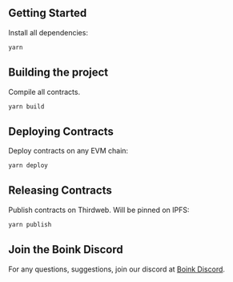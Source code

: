 ## Getting Started

Install all dependencies:

```bash
yarn
```

## Building the project

Compile all contracts.

```bash
yarn build
```

## Deploying Contracts

Deploy contracts on any EVM chain:

```bash
yarn deploy
```

## Releasing Contracts

Publish contracts on Thirdweb. Will be pinned on IPFS:

```bash
yarn publish
```

## Join the Boink Discord

For any questions, suggestions, join our discord at [Boink Discord](https://discord.gg/Tb7kr97pyV).
